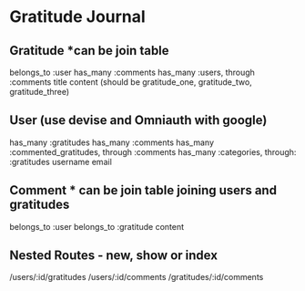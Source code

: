 # Gratitude Journal

## Gratitude *can be join table

belongs_to :user
has_many :comments
has_many :users, through :comments
title
content (should be gratitude_one, gratitude_two, gratitude_three)

## User (use devise and Omniauth with google)

has_many :gratitudes
has_many :comments
has_many :commented_gratitudes, through :comments
has_many :categories, through: :gratitudes
username
email

## Comment * can be join table joining users and gratitudes
belongs_to :user
belongs_to :gratitude
content

## Nested Routes - new, show or index

/users/:id/gratitudes
/users/:id/comments
/gratitudes/:id/comments